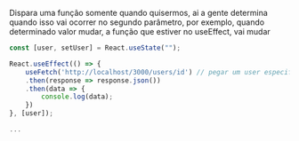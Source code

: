 Dispara uma função somente quando quisermos, ai a gente determina quando isso vai ocorrer no segundo parâmetro, por exemplo, quando determinado valor mudar, a função que estiver no useEffect, vai mudar

```js
const [user, setUser] = React.useState("");

React.useEffect(() => {
	useFetch('http://localhost/3000/users/id') // pegar um user especifico
	.then(response => response.json())
	.then(data => {
		console.log(data);
	})
}, [user]);

...
```

